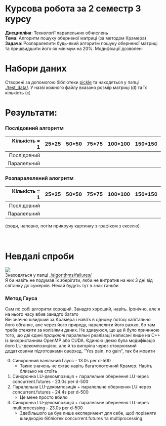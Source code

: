 # Курсова робота за 2 семестр 3 курсу
<b>Дисципліна</b>: Технології паралельних обчислень<br>
<b>Тема</b>: Алгоритм пошуку оберненої матриці (за методом Крамера)<br>
<b>Задача</b>: Розпаралелити будь-який алгоритм пошуку оберненої матриці та пришвидшити його як мінімум на 20%. Модифікації дозволені

# Набори даних
Створені за допомогою бібліотеки [pickle](https://docs.python.org/3/library/pickle.html) та находяться у папці [./test_data/](https://github.com/SosnoviyBor/CourseWerk-y3-s2/tree/master/test_data). У назві кожного файлу вказано розмір матриці (d) та їх кількість (с)

# Результати:
### Послідовний алгоритм
| Кількість = 1 | 25*25 | 50*50 | 75*75 | 100*100 | 150*150 | 200*200 | 250*250 | 300*300 |
|--------------:|-------|-------|-------|---------|---------|---------|---------|---------|
| Послідовний   |       |       |       |         |         |         |         |         |
| Паралельний   |       |       |       |         |         |         |         |         |

### Розпаралелений алогритм
| Кількість = 1 | 25*25 | 50*50 | 75*75 | 100*100 | 150*150 | 200*200 | 250*250 | 300*300 |
|--------------:|-------|-------|-------|---------|---------|---------|---------|---------|
| Послідовний   |       |       |       |         |         |         |         |         |
| Паралельний   |       |       |       |         |         |         |         |         |

(сюди, напевно, потім прикручу картинку з графіком з екселю)
<br>
<br>
<br>

# Невдалі спроби
<img src="https://cdn.discordapp.com/attachments/493348617298378773/1094034621458554910/photo_2023-03-03_00-30-47.jpg"><br>
Знаходяться у папці [./algorithms/failures/](https://github.com/SosnoviyBor/CourseWerk-y3-s2/tree/master/algorithms/failures)<br>
Я би навіть не подумав їх зберігати, якби не витратив на них 3 дні від світанку до сумерків. Нехай будуть тут в знак ганьби
### Метод Гауса
Сам по собі алгоритм хороший. Занадто хороший, навіть. Іронічно, але я на нього часу вбив занадто багато<br>
Він значно швидший за Крамера і навіть в одному потоці капітально його обганяє, але через його природу, паралелити його важко, бо там треба стежити за колізіями даних. Не здивуюся, що це й було причиною того, що дві єдині <i>працюючі</i> паралельні реалізації написані лише на С++ із використанням OpenMP або CUDA. Єдиною ідеєю була модифікація його LU-декомпозицією, але й та вигоріла через створюємий додатковими підготовками оверхед. "Yes pain, no gain", так би мовити

0. Синхронний ванільний Гаусс - 13.0s per d-500
    * Таких значень не сягає навіть багатопоточний Крамер. Навіть близько не стоїть
1. Синхронна LU-декомпозиція + паралельне обернення LU через concurrent.futures - 23.0s per d-500
2. Паралельна LU-декомпозиція + паралельне обернення LU через concurrent.futures - 24.4s per d-500
    * Це мене просто вбило
3. Синхронна LU-декомпозиція + паралельне обернення LU через multiprocessing - 23.0s per d-500
    * Здебільшого це був лише експеримент для себе, щоб порівняти швидкодію бібліотек concurrent.futures та multiprocessing
